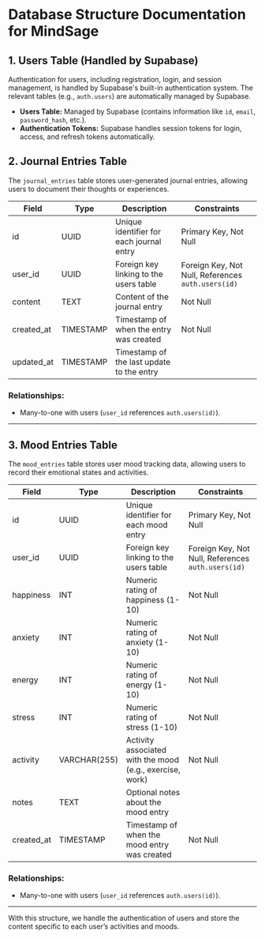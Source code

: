# Database Structure Documentation for MindSage

## 1. Users Table (Handled by Supabase)
Authentication for users, including registration, login, and session management, is handled by Supabase's built-in authentication system. The relevant tables (e.g., `auth.users`) are automatically managed by Supabase.

- **Users Table:** Managed by Supabase (contains information like `id`, `email`, `password_hash`, etc.).
- **Authentication Tokens:** Supabase handles session tokens for login, access, and refresh tokens automatically.




## 2. Journal Entries Table
The `journal_entries` table stores user-generated journal entries, allowing users to document their thoughts or experiences.

| Field         | Type      | Description                                        | Constraints                        |
|---------------|-----------|----------------------------------------------------|------------------------------------|
| id            | UUID      | Unique identifier for each journal entry          | Primary Key, Not Null              |
| user_id       | UUID      | Foreign key linking to the users table            | Foreign Key, Not Null, References `auth.users(id)` |
| content       | TEXT      | Content of the journal entry                       | Not Null                           |
| created_at    | TIMESTAMP | Timestamp of when the entry was created            | Not Null                           |
| updated_at    | TIMESTAMP | Timestamp of the last update to the entry          |                                    |

### Relationships:
- Many-to-one with users (`user_id` references `auth.users(id)`).

---

## 3. Mood Entries Table
The `mood_entries` table stores user mood tracking data, allowing users to record their emotional states and activities.

| Field         | Type      | Description                                        | Constraints                        |
|---------------|-----------|----------------------------------------------------|------------------------------------|
| id            | UUID      | Unique identifier for each mood entry             | Primary Key, Not Null              |
| user_id       | UUID      | Foreign key linking to the users table            | Foreign Key, Not Null, References `auth.users(id)` |
| happiness     | INT       | Numeric rating of happiness (1-10)                 | Not Null                           |
| anxiety       | INT       | Numeric rating of anxiety (1-10)                   | Not Null                           |
| energy        | INT       | Numeric rating of energy (1-10)                    | Not Null                           |
| stress        | INT       | Numeric rating of stress (1-10)                    | Not Null                           |
| activity      | VARCHAR(255) | Activity associated with the mood (e.g., exercise, work) | Not Null                           |
| notes         | TEXT      | Optional notes about the mood entry               |                                    |
| created_at    | TIMESTAMP | Timestamp of when the mood entry was created       | Not Null                           |

### Relationships:
- Many-to-one with users (`user_id` references `auth.users(id)`).

---

With this structure, we handle the authentication of users and store the content specific to each user’s activities and moods.
